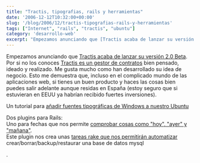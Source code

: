 ```yaml
---
title: "Tractis, tipografias, rails y herramientas"
date: '2006-12-12T10:32:00+00:00'
slug: '/blog/2006/12/tractis-tipografias-rails-y-herramientas'
tags: ["Internet", "rails", "tractis", "ubuntu"]
category: 'desarrollo-web'
excerpt: "Empezamos anunciando que [Tractis acaba de lanzar su versión 2.0 Beta](http://blog.negonation.com/es/lanzamiento-de-tractis-20-beta/). Por si no los conoces [Tractis es un gestor de contratos](http://w..."
---
```

Empezamos anunciando que [Tractis acaba de lanzar su versión 2.0 Beta](http://blog.negonation.com/es/lanzamiento-de-tractis-20-beta/). Por si no los conoces [Tractis es un gestor de contratos](http://www.tractis.com) bien pensado, ideado y realizado. Me gusta mucho como han desarrollado su idea de negocio. Esto me demuestra que, incluso en el complicado mundo de las aplicaciones web, si tienes un buen producto y haces las cosas bien puedes salir adelante aunque residas en España (estoy seguro que si estuvieran en EEUU ya habrían recibido fuertes inversiones).

Un tutorial para [añadir fuentes tipográficas de Windows a nuestro Ubuntu](http://hevria.blogspot.com/2004/11/ubuntu-410-aadiendo-fuentes.html)

Dos plugins para Rails:  
Uno para fechas que nos permite [comprobar cosas como "hoy", "ayer" y "mañana"](http://www.agilewebdevelopment.com/plugins/day_questions).  
 Este plugin nos crea unas [tareas rake que nos permitirán automatizar](http://www.agilewebdevelopment.com/plugins/mysql_tasks) crear/borrar/backup/restaurar una base de datos mysql

.

